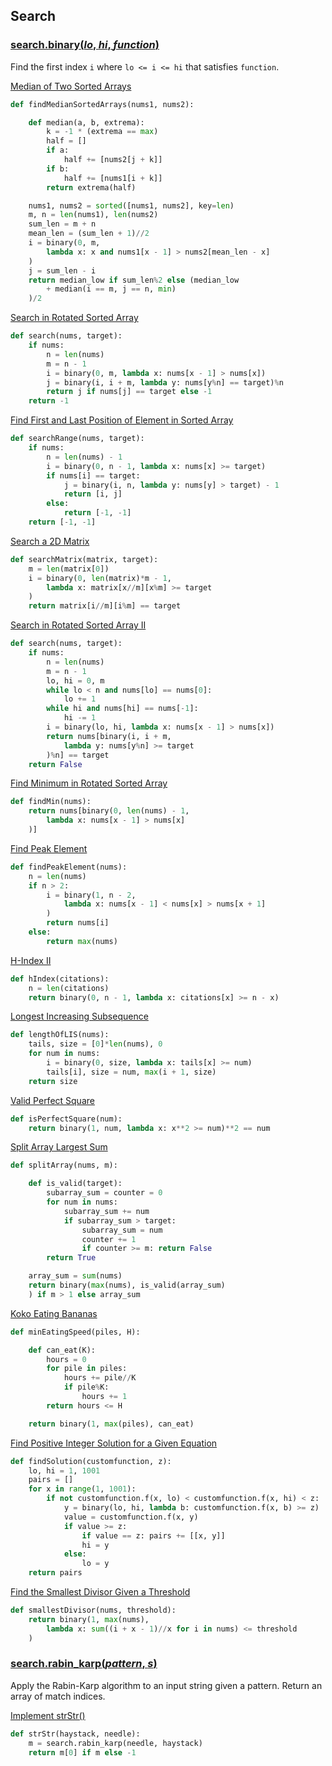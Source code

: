 ## Search

### [search.**binary**(*lo*, *hi*, *function*)](/search.py)

Find the first index `i` where `lo <= i <= hi` that satisfies `function`.

[Median of Two Sorted Arrays](https://leetcode.com/problems/median-of-two-sorted-arrays)
```python
def findMedianSortedArrays(nums1, nums2):

    def median(a, b, extrema):
        k = -1 * (extrema == max)
        half = []
        if a:
            half += [nums2[j + k]]
        if b:
            half += [nums1[i + k]]
        return extrema(half)

    nums1, nums2 = sorted([nums1, nums2], key=len)
    m, n = len(nums1), len(nums2)
    sum_len = m + n
    mean_len = (sum_len + 1)//2
    i = binary(0, m,
        lambda x: x and nums1[x - 1] > nums2[mean_len - x]
    )
    j = sum_len - i
    return median_low if sum_len%2 else (median_low
        + median(i == m, j == n, min)
    )/2
```

[Search in Rotated Sorted Array](https://leetcode.com/problems/search-in-rotated-sorted-array)
```python
def search(nums, target):
    if nums:
        n = len(nums)
        m = n - 1
        i = binary(0, m, lambda x: nums[x - 1] > nums[x])
        j = binary(i, i + m, lambda y: nums[y%n] == target)%n
        return j if nums[j] == target else -1
    return -1
```

[Find First and Last Position of Element in Sorted Array](https://leetcode.com/problems/find-first-and-last-position-of-element-in-sorted-array)
```python
def searchRange(nums, target):
    if nums:
        n = len(nums) - 1
        i = binary(0, n - 1, lambda x: nums[x] >= target)
        if nums[i] == target:
            j = binary(i, n, lambda y: nums[y] > target) - 1
            return [i, j]
        else:
            return [-1, -1]
    return [-1, -1]
```

[Search a 2D Matrix](https://leetcode.com/problems/search-a-2d-matrix)
```python
def searchMatrix(matrix, target):
    m = len(matrix[0])
    i = binary(0, len(matrix)*m - 1,
        lambda x: matrix[x//m][x%m] >= target
    )
    return matrix[i//m][i%m] == target
```


[Search in Rotated Sorted Array II](https://leetcode.com/problems/search-in-rotated-sorted-array-ii)
```python
def search(nums, target):
    if nums:
        n = len(nums)
        m = n - 1
        lo, hi = 0, m
        while lo < n and nums[lo] == nums[0]:
            lo += 1
        while hi and nums[hi] == nums[-1]:
            hi -= 1
        i = binary(lo, hi, lambda x: nums[x - 1] > nums[x])
        return nums[binary(i, i + m,
            lambda y: nums[y%n] >= target
        )%n] == target
    return False
```

[Find Minimum in Rotated Sorted Array](https://leetcode.com/problems/find-minimum-in-rotated-sorted-array)
```python
def findMin(nums):
    return nums[binary(0, len(nums) - 1,
        lambda x: nums[x - 1] > nums[x]
    )]
```

[Find Peak Element](https://leetcode.com/problems/find-peak-element)
```python
def findPeakElement(nums):
    n = len(nums)
    if n > 2:
        i = binary(1, n - 2,
            lambda x: nums[x - 1] < nums[x] > nums[x + 1]
        )
        return nums[i]
    else:
        return max(nums)
```

[H-Index II](https://leetcode.com/problems/h-index-ii)
```python
def hIndex(citations):
    n = len(citations)
    return binary(0, n - 1, lambda x: citations[x] >= n - x)
```

[Longest Increasing Subsequence](https://leetcode.com/problems/longest-increasing-subsequence)
```python
def lengthOfLIS(nums):
    tails, size = [0]*len(nums), 0
    for num in nums:
        i = binary(0, size, lambda x: tails[x] >= num)
        tails[i], size = num, max(i + 1, size)
    return size
```

[Valid Perfect Square](https://leetcode.com/problems/valid-perfect-square)
```python
def isPerfectSquare(num):
    return binary(1, num, lambda x: x**2 >= num)**2 == num
```

[Split Array Largest Sum](https://leetcode.com/problems/split-array-largest-sum)
```python
def splitArray(nums, m):

    def is_valid(target):
        subarray_sum = counter = 0
        for num in nums:
            subarray_sum += num
            if subarray_sum > target:
                subarray_sum = num
                counter += 1
                if counter >= m: return False
        return True

    array_sum = sum(nums)
    return binary(max(nums), is_valid(array_sum)
    ) if m > 1 else array_sum
```

[Koko Eating Bananas](https://leetcode.com/problems/koko-eating-bananas)
```python
def minEatingSpeed(piles, H):

    def can_eat(K):
        hours = 0
        for pile in piles:
            hours += pile//K
            if pile%K:
                hours += 1
        return hours <= H

    return binary(1, max(piles), can_eat)
```

[Find Positive Integer Solution for a Given Equation](https://leetcode.com/problems/find-positive-integer-solution-for-a-given-equation)
```python
def findSolution(customfunction, z):
    lo, hi = 1, 1001
    pairs = []
    for x in range(1, 1001):
        if not customfunction.f(x, lo) < customfunction.f(x, hi) < z:
            y = binary(lo, hi, lambda b: customfunction.f(x, b) >= z)
            value = customfunction.f(x, y)
            if value >= z:
                if value == z: pairs += [[x, y]]
                hi = y
            else:
                lo = y
    return pairs
```

[Find the Smallest Divisor Given a Threshold](https://leetcode.com/problems/find-the-smallest-divisor-given-a-threshold)
```python
def smallestDivisor(nums, threshold):
    return binary(1, max(nums),
        lambda x: sum((i + x - 1)//x for i in nums) <= threshold
    )
```

### [search.**rabin_karp**(*pattern*, *s*)](/search.py)
Apply the Rabin-Karp algorithm to an input string given a pattern. Return an array of match indices.

[Implement strStr()](https://leetcode.com/problems/implement-strstr)
```python
def strStr(haystack, needle):
	m = search.rabin_karp(needle, haystack)
	return m[0] if m else -1
```
